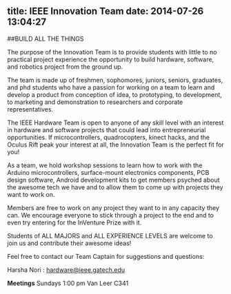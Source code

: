 title: IEEE Innovation Team
date: 2014-07-26 13:04:27
---

##BUILD ALL THE THINGS



The purpose of the Innovation Team is to provide students with little to no practical project experience the opportunity to build hardware, software, and robotics project from the ground up.

The team is made up of freshmen, sophomores, juniors, seniors, graduates, and phd students who have a passion for working on a team to learn and develop a product from conception of idea, to prototyping, to development, to marketing and demonstration to researchers and corporate representatives.

The IEEE Hardware Team is open to anyone of any skill level with an interest in hardware and software projects that could lead into  entrepreneurial opportunities.  If microcontrollers, quadrocopters, kinect hacks, and the Oculus Rift peak your interest at all, the Innovation Team is the perfect fit for you!

As a team, we hold workshop sessions to learn how to work with the Arduino microcontrollers, surface-mount electronics components, PCB design software, Android development kits to get members psyched about the awesome tech we have and to allow them to come up with projects they want to work on.

Members are free to work on any project they want to in any capacity they can. We encourage everyone to stick through a project to the end and to even try entering for the InVenture Prize with it.

Students of ALL MAJORS and ALL EXPERIENCE LEVELS are welcome to join us and contribute their awesome ideas!

Feel free to contact our Team Captain for suggestions and questions:

Harsha Nori : <hardware@ieee.gatech.edu>

__Meetings__
Sundays 1:00 pm
Van Leer C341
